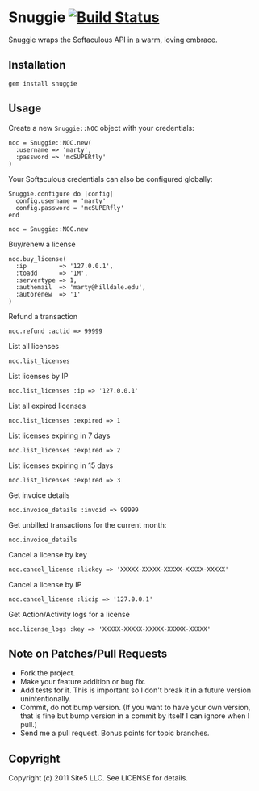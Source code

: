 # Snuggie [![Build Status](http://travis-ci.org/site5/snuggie.png)][Build Status]

Snuggie wraps the Softaculous API in a warm, loving embrace.

[Build Status]: http://travis-ci.org/site5/snuggie

## Installation

    gem install snuggie

## Usage

Create a new `Snuggie::NOC` object with your credentials:

    noc = Snuggie::NOC.new(
      :username => 'marty',
      :password => 'mcSUPERfly'
    )

Your Softaculous credentials can also be configured globally:

    Snuggie.configure do |config|
      config.username = 'marty'
      config.password = 'mcSUPERfly'
    end

    noc = Snuggie::NOC.new

Buy/renew a license

    noc.buy_license(
      :ip         => '127.0.0.1',
      :toadd      => '1M',
      :servertype => 1,
      :authemail  => 'marty@hilldale.edu',
      :autorenew  => '1'
    )

Refund a transaction

    noc.refund :actid => 99999

List all licenses

    noc.list_licenses

List licenses by IP

    noc.list_licenses :ip => '127.0.0.1'

List all expired licenses

    noc.list_licenses :expired => 1

List licenses expiring in 7 days

    noc.list_licenses :expired => 2

List licenses expiring in 15 days

    noc.list_licenses :expired => 3

Get invoice details

    noc.invoice_details :invoid => 99999

Get unbilled transactions for the current month:

    noc.invoice_details

Cancel a license by key

    noc.cancel_license :lickey => 'XXXXX-XXXXX-XXXXX-XXXXX-XXXXX'

Cancel a license by IP

    noc.cancel_license :licip => '127.0.0.1'

Get Action/Activity logs for a license

    noc.license_logs :key => 'XXXXX-XXXXX-XXXXX-XXXXX-XXXXX'

## Note on Patches/Pull Requests

* Fork the project.
* Make your feature addition or bug fix.
* Add tests for it. This is important so I don't break it in a future version
  unintentionally.
* Commit, do not bump version. (If you want to have your own version, that is
  fine but bump version in a commit by itself I can ignore when I pull.)
* Send me a pull request. Bonus points for topic branches.

## Copyright

Copyright (c) 2011 Site5 LLC. See LICENSE for details.
